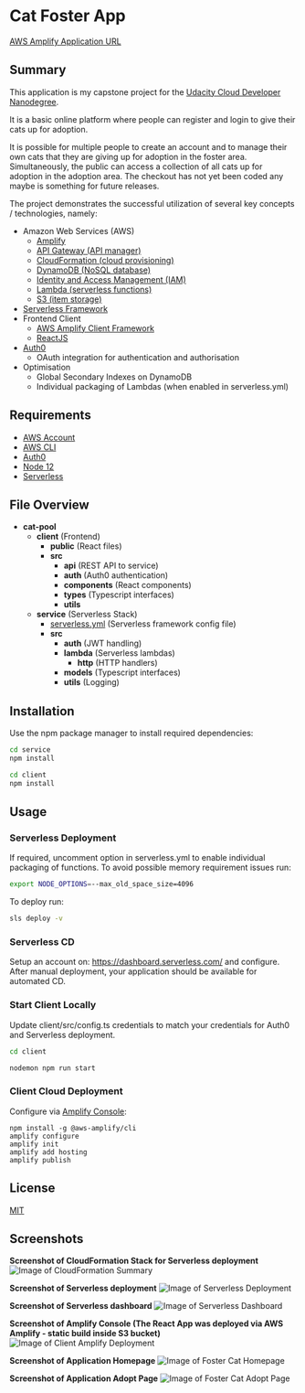 # Cat Foster App

[AWS Amplify Application URL](https://master.d2ppwq93khmm84.amplifyapp.com/)

## Summary

This application is my capstone project for the [Udacity Cloud Developer Nanodegree](https://www.udacity.com/course/cloud-developer-nanodegree--nd9990).

It is a basic online platform where people can register and login to give their cats up for adoption.

It is possible for multiple people to create an account and to manage their own cats that they are giving up for adoption in the foster area. Simultaneously, the public can access a collection of all cats up for adoption in the adoption area. The checkout has not yet been coded any maybe is something for future releases.

The project demonstrates the successful utilization of several key concepts / technologies, namely:

- Amazon Web Services (AWS)
  - [Amplify](https://aws.amazon.com/amplify/)
  - [API Gateway (API manager)](https://aws.amazon.com/api-gateway/)
  - [CloudFormation (cloud provisioning)](https://aws.amazon.com/cloudformation/)
  - [DynamoDB (NoSQL database)](https://aws.amazon.com/dynamodb/)
  - [Identity and Access Management (IAM)](https://aws.amazon.com/iam/)
  - [Lambda (serverless functions)](https://aws.amazon.com/lambda/)
  - [S3 (item storage)](https://aws.amazon.com/s3/)
- [Serverless Framework](https://serverless.com/)
- Frontend Client
  - [AWS Amplify Client Framework](https://aws.amazon.com/amplify/)
  - [ReactJS](https://reactjs.org/)
- [Auth0](https://auth0.com/)
  - OAuth integration for authentication and authorisation
- Optimisation
  - Global Secondary Indexes on DynamoDB
  - Individual packaging of Lambdas (when enabled in serverless.yml)

## Requirements

- [AWS Account](https://portal.aws.amazon.com/gp/aws/developer/registration/index.html)
- [AWS CLI](https://aws.amazon.com/cli/)
- [Auth0](https://auth0.com/)
- [Node 12](https://nodejs.org/en/)
- [Serverless](https://serverless.com/framework/docs/getting-started/)

## File Overview

- **cat\-pool**
  - **client** (Frontend)
    - **public** (React files)
    - **src**
      - **api** (REST API to service)
      - **auth** (Auth0 authentication)
      - **components** (React components)
      - **types** (Typescript interfaces)
      - **utils**
  - **service** (Serverless Stack)
    - [serverless.yml](service/serverless.yml) (Serverless framework config file)
    - **src**
      - **auth** (JWT handling)
      - **lambda** (Serverless lambdas)
        - **http** (HTTP handlers)
      - **models** (Typescript interfaces)
      - **utils** (Logging)

## Installation

Use the npm package manager to install required dependencies:

```bash
cd service
npm install

cd client
npm install
```

## Usage

### Serverless Deployment

If required, uncomment option in serverless.yml to enable individual packaging of functions. To avoid possible memory requirement issues run:

```bash
export NODE_OPTIONS=--max_old_space_size=4096
```

To deploy run:

```bash
sls deploy -v
```

### Serverless CD

Setup an account on: https://dashboard.serverless.com/ and configure. After manual deployment, your application should be available for automated CD.

### Start Client Locally

Update client/src/config.ts credentials to match your credentials for Auth0 and Serverless deployment.

```bash
cd client

nodemon npm run start
```

### Client Cloud Deployment

Configure via [Amplify Console](https://aws-amplify.github.io/docs/js/react):

```
npm install -g @aws-amplify/cli
amplify configure
amplify init
amplify add hosting
amplify publish
```

## License

[MIT](https://choosealicense.com/licenses/mit/)

## Screenshots

**Screenshot of CloudFormation Stack for Serverless deployment**
![Image of CloudFormation Summary](https://github.com/srlars/aws-serverless-foster-cats/blob/master/screenshots/cloudformation_stack_serverless.png)

**Screenshot of Serverless deployment**
![Image of Serverless Deployment](https://github.com/srlars/aws-serverless-foster-cats/blob/master/screenshots/serverless_deployment.png)

**Screenshot of Serverless dashboard**
![Image of Serverless Dashboard](https://github.com/srlars/aws-serverless-foster-cats/blob/master/screenshots/serverless_dashboard.png)

**Screenshot of Amplify Console (The React App was deployed via AWS Amplify - static build inside S3 bucket)**
![Image of Client Amplify Deployment](https://github.com/srlars/aws-serverless-foster-cats/blob/master/screenshots/aws_amplify_client.png)

**Screenshot of Application Homepage**
![Image of Foster Cat Homepage](https://github.com/srlars/aws-serverless-foster-cats/blob/master/screenshots/application_root.png)

**Screenshot of Application Adopt Page**
![Image of Foster Cat Adopt Page](https://github.com/srlars/aws-serverless-foster-cats/blob/master/screenshots/application_adopt.png)
